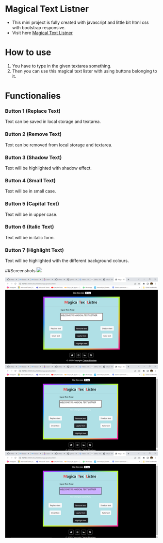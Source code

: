 # Magical Text Listner

- This mini project is fully created with javascript and little bit html css with bootstrap responsive.
- Visit here <a href="https://chetandsbhadane.github.io/MagicalTextListner/">Magical Text Listner</a>

# How to use
1. You have to type in the given textarea something.
2. Then you can use this magical text lister with using buttons belonging to it.

# Functionalies
### Button 1 (Replace Text)
Text can be saved in local storage and textarea.

### Button 2 (Remove Text)
Text can be removed from local storage and textarea.

### Button 3 (Shadow Text)
Text will be highlighted with shadow effect.

### Button 4 (Small Text)
Text will be in small case.

### Button 5 (Capital Text)
Text will be in upper case.

### Button 6 (Italic Text)
Text will be in italic form.

### Button 7 (Highlight Text)
Text will be highlighted with the different background colours.

##Screenshots
<img src='screenshots/ss1.'>

<img src='screenshots/ss2.png'>

<img src='screenshots/ss3.png'>

<img src='screenshots/ss4.png'>
